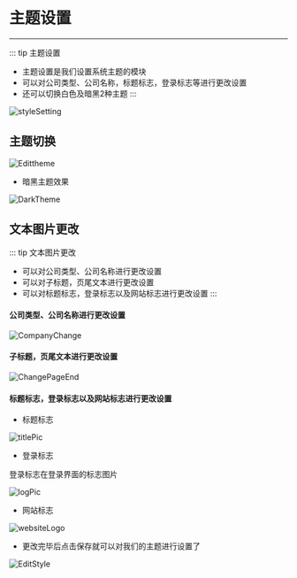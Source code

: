 # 主题设置 #
------------------
::: tip 主题设置
* 主题设置是我们设置系统主题的模块
* 可以对公司类型、公司名称，标题标志，登录标志等进行更改设置
* 还可以切换白色及暗黑2种主题
:::

![styleSetting](./img/StyleSetting/styleSetting.jpg)

## 主题切换

![Edittheme](./img/StyleSetting/Edittheme.jpg)

* 暗黑主题效果

![DarkTheme](./img/StyleSetting/DarkTheme.jpg)

## 文本图片更改
::: tip 文本图片更改
* 可以对公司类型、公司名称进行更改设置
* 可以对子标题，页尾文本进行更改设置
* 可以对标题标志，登录标志以及网站标志进行更改设置
:::

#### 公司类型、公司名称进行更改设置

![CompanyChange](./img/StyleSetting/CompanyChange.jpg)

#### 子标题，页尾文本进行更改设置

![ChangePageEnd](./img/StyleSetting/ChangePageEnd.jpg)

#### 标题标志，登录标志以及网站标志进行更改设置

* 标题标志

![titlePic](./img/StyleSetting/titlePic.png)

* 登录标志

登录标志在登录界面的标志图片

![logPic](./img/StyleSetting/logPic.jpg)

* 网站标志

![websiteLogo](./img/StyleSetting/websiteLogo.jpg)

* 更改完毕后点击保存就可以对我们的主题进行设置了

![EditStyle](./img/StyleSetting/EditStyle.jpg)